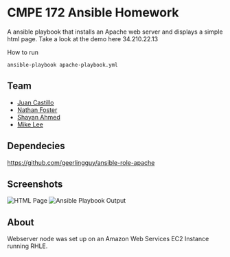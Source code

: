 # CMPE 172 Ansible Homework

A ansible playbook that installs an Apache web server and displays a simple html page.
Take a look at the demo here 34.210.22.13

How to run
```
ansible-playbook apache-playbook.yml
```

## Team
- [Juan Castillo](https://github.com/juancstlm)
- [Nathan Foster](https://github.com/strap8)
- [Shayan Ahmed](https://github.com/Shayan-Ahmed)
- [Mike Lee]()

## Dependecies
https://github.com/geerlingguy/ansible-role-apache

## Screenshots
![HTML Page](https://imgur.com/bgCMGsJ.png)
![Ansible Playbook Output](https://i.imgur.com/MpPHoBr.png)

## About

Webserver node was set up on an Amazon Web Services EC2 Instance running RHLE. 
